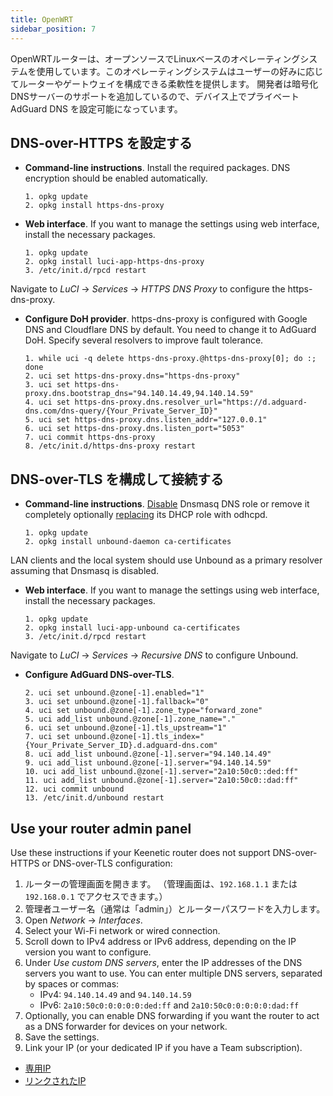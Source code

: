 ```yaml
---
title: OpenWRT
sidebar_position: 7
---
```


OpenWRTルーターは、オープンソースでLinuxベースのオペレーティングシステムを使用しています。このオペレーティングシステムはユーザーの好みに応じてルーターやゲートウェイを構成できる柔軟性を提供します。 開発者は暗号化DNSサーバーのサポートを追加しているので、デバイス上でプライベート AdGuard DNS を設定可能になっています。

## DNS-over-HTTPS を設定する

- **Command-line instructions**. Install the required packages. DNS encryption should be enabled automatically.

  ```# Install packages
  1. opkg update
  2. opkg install https-dns-proxy

  ```
- **Web interface**. If you want to manage the settings using web interface, install the necessary packages.

  ```# Install packages
  1. opkg update
  2. opkg install luci-app-https-dns-proxy
  3. /etc/init.d/rpcd restart
  ```

Navigate to _LuCI_ → _Services_ → _HTTPS DNS Proxy_ to configure the https-dns-proxy.

- **Configure DoH provider**. https-dns-proxy is configured with Google DNS and Cloudflare DNS by default. You need to change it to AdGuard DoH. Specify several resolvers to improve fault tolerance.

  ```# Configure DoH provider
  1. while uci -q delete https-dns-proxy.@https-dns-proxy[0]; do :; done
  2. uci set https-dns-proxy.dns="https-dns-proxy"
  3. uci set https-dns-proxy.dns.bootstrap_dns="94.140.14.49,94.140.14.59"
  4. uci set https-dns-proxy.dns.resolver_url="https://d.adguard-dns.com/dns-query/{Your_Private_Server_ID}"
  5. uci set https-dns-proxy.dns.listen_addr="127.0.0.1"
  6. uci set https-dns-proxy.dns.listen_port="5053"
  7. uci commit https-dns-proxy
  8. /etc/init.d/https-dns-proxy restart
  ```

## DNS-over-TLS を構成して接続する

- **Command-line instructions**. [Disable](https://openwrt.org/docs/guide-user/base-system/dhcp_configuration#disabling_dns_role) Dnsmasq DNS role or remove it completely optionally [replacing](https://openwrt.org/docs/guide-user/base-system/dhcp_configuration#replacing_dnsmasq_with_odhcpd_and_unbound) its DHCP role with odhcpd.

  ```# Install packages
  1. opkg update
  2. opkg install unbound-daemon ca-certificates
  ```

LAN clients and the local system should use Unbound as a primary resolver assuming that Dnsmasq is disabled.

- **Web interface**. If you want to manage the settings using web interface, install the necessary packages.

  ```# Install packages
  1. opkg update
  2. opkg install luci-app-unbound ca-certificates
  3. /etc/init.d/rpcd restart
  ```

Navigate to _LuCI_ → _Services_ → _Recursive DNS_ to configure Unbound.

- **Configure AdGuard DNS-over-TLS**.

  ```1. uci add unbound zone
  2. uci set unbound.@zone[-1].enabled="1"
  3. uci set unbound.@zone[-1].fallback="0"
  4. uci set unbound.@zone[-1].zone_type="forward_zone"
  5. uci add_list unbound.@zone[-1].zone_name="."
  6. uci set unbound.@zone[-1].tls_upstream="1"
  7. uci set unbound.@zone[-1].tls_index="{Your_Private_Server_ID}.d.adguard-dns.com"
  8. uci add_list unbound.@zone[-1].server="94.140.14.49"
  9. uci add_list unbound.@zone[-1].server="94.140.14.59"
  10. uci add_list unbound.@zone[-1].server="2a10:50c0::ded:ff"
  11. uci add_list unbound.@zone[-1].server="2a10:50c0::dad:ff"
  12. uci commit unbound
  13. /etc/init.d/unbound restart
  ```

## Use your router admin panel

Use these instructions if your Keenetic router does not support DNS-over-HTTPS or DNS-over-TLS configuration:

1. ルーターの管理画面を開きます。 （管理画面は、`192.168.1.1` または `192.168.0.1` でアクセスできます。）
2. 管理者ユーザー名（通常は「admin」）とルーターパスワードを入力します。
3. Open _Network_ → _Interfaces_.
4. Select your Wi-Fi network or wired connection.
5. Scroll down to IPv4 address or IPv6 address, depending on the IP version you want to configure.
6. Under _Use custom DNS servers_, enter the IP addresses of the DNS servers you want to use. You can enter multiple DNS servers, separated by spaces or commas:
   - IPv4: `94.140.14.49` and `94.140.14.59`
   - IPv6: `2a10:50c0:0:0:0:0:ded:ff` and `2a10:50c0:0:0:0:0:dad:ff`
7. Optionally, you can enable DNS forwarding if you want the router to act as a DNS forwarder for devices on your network.
8. Save the settings.
9. Link your IP (or your dedicated IP if you have a Team subscription).

- [専用IP](/private-dns/connect-devices/other-options/dedicated-ip.md)
- [リンクされたIP](/private-dns/connect-devices/other-options/linked-ip.md)
